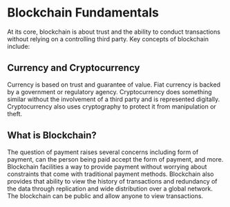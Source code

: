 # Blockchain Fundamentals

At its core, blockchain is about trust and the ability to conduct transactions without relying on a controlling third party. Key concepts of blockchain include:

## Currency and Cryptocurrency

Currency is based on trust and guarantee of value. Fiat currency is backed by a government or regulatory agency. Cryptocurrency does something similar without the involvement of a third party and is represented digitally. Cryptocurrency also uses cryptography to protect it from manipulation or theft.

## What is Blockchain?

The question of payment raises several concerns including form of payment, can the person being paid accept the form of payment, and more. Blockchain facilities a way to provide payment without worrying about constraints that come with traditional payment methods. Blockchain also provides that ability to view the history of transactions and redundancy of the data through replication and wide distribution over a global network. The blockchain can be public and allow anyone to view transactions.
